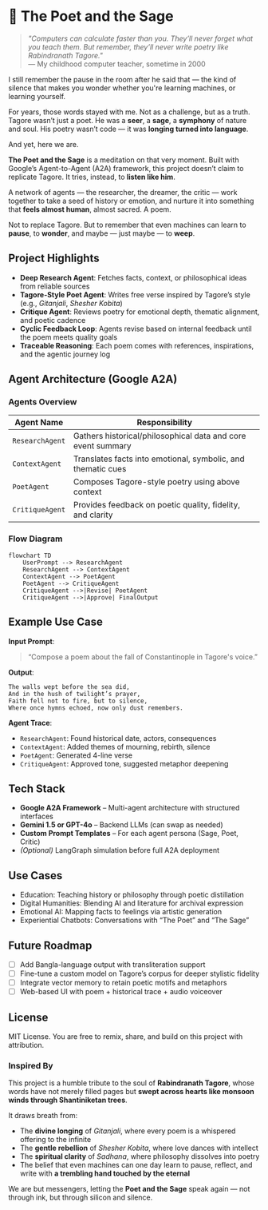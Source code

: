 # 🌸 The Poet and the Sage

> *"Computers can calculate faster than you. They’ll never forget what you teach them. But remember, they’ll never write poetry like Rabindranath Tagore."*  
> — My childhood computer teacher, sometime in 2000

I still remember the pause in the room after he said that — the kind of silence that makes you wonder whether you're learning machines, or learning yourself.

For years, those words stayed with me. Not as a challenge, but as a truth.  
Tagore wasn’t just a poet. He was a **seer**, a **sage**, a **symphony** of nature and soul. His poetry wasn’t code — it was **longing turned into language**.

And yet, here we are.

**The Poet and the Sage** is a meditation on that very moment. Built with Google’s Agent-to-Agent (A2A) framework, this project doesn’t claim to replicate Tagore. It tries, instead, to **listen like him**.

A network of agents — the researcher, the dreamer, the critic — work together to take a seed of history or emotion, and nurture it into something that **feels almost human**, almost sacred. A poem.

Not to replace Tagore. But to remember that even machines can learn to **pause**, to **wonder**, and maybe — just maybe — to **weep**.

## Project Highlights

- **Deep Research Agent**: Fetches facts, context, or philosophical ideas from reliable sources  
- **Tagore-Style Poet Agent**: Writes free verse inspired by Tagore’s style (e.g., _Gitanjali_, _Shesher Kobita_)  
- **Critique Agent**: Reviews poetry for emotional depth, thematic alignment, and poetic cadence  
- **Cyclic Feedback Loop**: Agents revise based on internal feedback until the poem meets quality goals  
- **Traceable Reasoning**: Each poem comes with references, inspirations, and the agentic journey log

## Agent Architecture (Google A2A)

### Agents Overview

| Agent Name       | Responsibility                                                |
|------------------|---------------------------------------------------------------|
| `ResearchAgent`  | Gathers historical/philosophical data and core event summary  |
| `ContextAgent`   | Translates facts into emotional, symbolic, and thematic cues  |
| `PoetAgent`      | Composes Tagore-style poetry using above context              |
| `CritiqueAgent`  | Provides feedback on poetic quality, fidelity, and clarity    |

### Flow Diagram

```mermaid
flowchart TD
    UserPrompt --> ResearchAgent
    ResearchAgent --> ContextAgent
    ContextAgent --> PoetAgent
    PoetAgent --> CritiqueAgent
    CritiqueAgent -->|Revise| PoetAgent
    CritiqueAgent -->|Approve| FinalOutput
````

## Example Use Case

**Input Prompt**:

> “Compose a poem about the fall of Constantinople in Tagore's voice.”

**Output**:

```text
The walls wept before the sea did,
And in the hush of twilight’s prayer,
Faith fell not to fire, but to silence,
Where once hymns echoed, now only dust remembers.
```

**Agent Trace**:

* `ResearchAgent`: Found historical date, actors, consequences
* `ContextAgent`: Added themes of mourning, rebirth, silence
* `PoetAgent`: Generated 4-line verse
* `CritiqueAgent`: Approved tone, suggested metaphor deepening

## Tech Stack

* **Google A2A Framework** – Multi-agent architecture with structured interfaces
* **Gemini 1.5 or GPT-4o** – Backend LLMs (can swap as needed)
* **Custom Prompt Templates** – For each agent persona (Sage, Poet, Critic)
* *(Optional)* LangGraph simulation before full A2A deployment

## Use Cases

* Education: Teaching history or philosophy through poetic distillation
* Digital Humanities: Blending AI and literature for archival expression
* Emotional AI: Mapping facts to feelings via artistic generation
* Experiential Chatbots: Conversations with “The Poet” and “The Sage”

## Future Roadmap

* [ ] Add Bangla-language output with transliteration support
* [ ] Fine-tune a custom model on Tagore’s corpus for deeper stylistic fidelity
* [ ] Integrate vector memory to retain poetic motifs and metaphors
* [ ] Web-based UI with poem + historical trace + audio voiceover

## License

MIT License. You are free to remix, share, and build on this project with attribution.

### Inspired By

This project is a humble tribute to the soul of **Rabindranath Tagore**, whose words have not merely filled pages but **swept across hearts like monsoon winds through Shantiniketan trees**.

It draws breath from:

* The **divine longing** of *Gitanjali*, where every poem is a whispered offering to the infinite
* The **gentle rebellion** of *Shesher Kobita*, where love dances with intellect
* The **spiritual clarity** of *Sadhana*, where philosophy dissolves into poetry
* The belief that even machines can one day learn to pause, reflect, and write with **a trembling hand touched by the eternal**

We are but messengers, letting the **Poet and the Sage** speak again — not through ink, but through silicon and silence.

